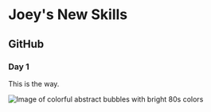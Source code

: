 # Joey's New Skills
## GitHub
### Day 1
This is the way.

![Image of colorful abstract bubbles with bright 80s colors](https://github.com/user-attachments/assets/fd7a2be1-dacd-409b-b801-381a68bda482)
